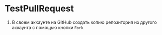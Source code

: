 # TestPullRequest
1. В своем аккаунте на GitHub создать копию репозитория из другого аккаунта с помощью кнопки `Fork`
